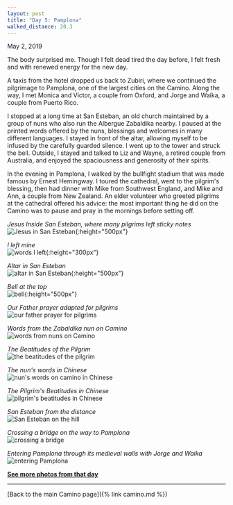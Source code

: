 ```yaml
---
layout: post
title: "Day 5: Pamplona"
walked_distance: 20.3
---
```

May 2, 2019

The body surprised me. Though I felt dead tired the day before, I felt fresh and with renewed energy for the new day.

A taxis from the hotel dropped us back to Zubiri, where we continued the pilgrimage to Pamplona, one of the largest cities on the Camino. Along the way, I met Monica and Victor, a couple from Oxford, and Jorge and Waika, a couple from Puerto Rico. 

I stopped at a long time at San Esteban, an old church maintained by a group of nuns who also run the Albergue Zabaldika nearby. I paused at the printed words offered by the nuns, blessings and welcomes in many different languages. I stayed in front of the altar, allowing myself to be infused by the carefully guarded silence. I went up to the tower and struck the bell. Outside, I stayed and talked to Liz and Wayne, a retired couple from Australia, and enjoyed the spaciousness and generosity of their spirits.

In the evening in Pamplona, I walked by the bullfight stadium that was made famous by Ernest Hemingway. I toured the cathedral, went to the pilgrim's blessing, then had dinner with Mike from Southwest England, and Mike and Ann, a couple from New Zealand. An elder volunteer who greeted pilgrims at the cathedral offered his advice: the most important thing he did on the Camino was to pause and pray in the mornings before setting off.

*Jesus Inside San Esteban, where many pilgrims left sticky notes*  
![Jesus in San Esteban](https://lh3.googleusercontent.com/RlR5br3ZmewnyAEA9HKTqN31ZSoXFZ7xmplmvKUPFUjF8qn_Ft630maX67tGyVgZXkAmNvmkq1W6-SkX9Vq3DnyNpLmYmX-JOSAi3rKyQ52jNh4TQgUATXTv0zorT6_ez_fPDJNR3biugUtFzjdUDdIhcSoUtCnW616B6GXvnwm8Q_dBsvsifj9-oGdy-HJZbQ-mcoVcg3C_IKM_z6P_wJ2A-EcjQpKhnLpxC9QhQtcP78RPKMPCJNlubBsM0HGlFSJKDs2AjHPJ8lfC_T32jdYaQGRklVwvlLKZjb8PrRLURl05UY03rJHdL84Zyfzq-Hs-_P-6j-wiwVwNIz93hVdJN4dZqlqfVLt99IVOGgUiKqzzo8C48kx-9BhPToP7VAhmxeCZzlfpqQIQ6SwgnEoHTrzIx8uWZBWY19jh_J766y02eW7U1oiohptgaNnY_CLKoybJUNZ0mJ0neVyOpdDNCyOicDDhVanZKsuPthhD2t6OnbYmVILe2W1jEtFki4dP9OuNUljbCASK7auwOasdZzkLnkc2zPRbfp-FrmuxnUfN_rvZF22ZLj4yGd8izgn_GuVupzAt5F5hhUZASfPPJUFLwf-a9UKW_JXkyeervyw-VC7suRIt9DAovI6m6aRLd0Z1HR_CL6eR490_euqjoyh1b7fJc7CVT85kkXS5gpfFaH4xVMGTKww8yqZY2SXXZb-WNSydUufOQjZzRkqDke4WscULhZwatUx3xhXzPLNn7pmZhzI=w792-h1406-no){:height="500px"}

*I left mine*  
![words I left](https://lh3.googleusercontent.com/DeozeArwjk7ZRR5FTriEHCz_Y2o01rx3OiTJSo4dpR5A7Sognl2nTxcDmgKPQ6rv8TF2DK9HBwEu6xSPsRHsdSA8mJKKktTkCWd4MAqKpdXlLNb_iEQy3kyffzj2L_ojXBASkZzTiyiZGj43VesHeyXavj4Qr5rWhUcclW8TQ8fZim9bMzUFJbJd1W_idYUdY2VBwtksZQD_aUqeLJv_4EUP8f5mj6Nxvk0oBchh8ODGgDliC_7gvnj7il_jCYDWvdduNlWGr-VZfiDx_0RRlMt2TD1mewQuWyPFquVU3K_9zBqym1KnJSU4nC0-6mNOzXRrQTxo6NHa4iRXqltflYx8aBSQUu3MsWKYRwhL85mN4kHsGwwH6luPOA4HBrsReuP9fOgHutbea3Y1dK3p0Lz6QGzfbbh6zb_SnBUdbSwpaYDO1m2LRcIU4U01BG9ScV_UBuLXp54NiktPw18R5jmobozgH5CJR6ZHu-e3oeqm_38T9hJ3hdHoFBVz8sHQ3H1EThTRqA3otnbmkn36SCfRuKZyWYfEjBMhSDRJP31SsIoNEkv44YO-u2zyvs-8ydh55NkdbDVE2-8p1uzXgUtxMnkGoWJ3Ecb3R1TXcmuPCr5vokWSU6EN6jG3EWfu2ALcvz8I0NX-UhjVFDdH43mVHdN3Jrv2LB-GUCInoyfjfxbQCi2DMiLqs7oZQWyytpkXlGuIwN-XypIIH7VEFL4RDdiosdLcO_6DdT-pgNCdYtG3mZOtNP0=w1470-h1406-no){:height="300px"}

*Altar in San Esteban*  
![altar in San Esteban](https://lh3.googleusercontent.com/GTGUm5oGyv2xnF3PxKX9Ifcoox8uT2e3bSuzPRB7QUg5e_570aaN7hbawBhYWrlidWWzvN5qV8HDCjYn_fRCU4R74CER-Ml8ZkLCHWa3RyENKtQGOWQz-Wt8xgorc7crc-W6VCEzeGSFMj5sm80nlCwe9CJkQBmP_nF97tVBhHibJ99_mxHfd5XSlACqF_V5TSV51N2LUumJiCEqMkW-kwJ2O4paV_QmgEQRmXNICNjhk4fd3_S--emRk_GOqj9pKCa7r9g3X7qWj4sgf3Z3wuhpLUPtYClKO4zjD1FTju3CV4-31vo16qYJtT27yPSNlCOI-NbCqI04LMWi1lYIkL2C9_xeLY25enOHv7H_pyLZG049haNDevj6YixhfT2EKy6z0RtiQVig4Rl4AVR_J1j4u7svV4BdpnEUxWAEcgRvFzjsJOlg2sDw-IJTyGT6svT941oIcGmZg4jEToqxoenxeb_QrBHGmap2IPFlwrIFWhItUuAfU-WXQiWDHOl0DGxb4TtpcWJkixKnZrFvN-vcR6gfVSz41aeYIhmMLvmwpY8gQatz2ndoHwvfb2ZMtl3Ujw5eT7aY6cgBdk6tz6GmT8SlHc7pQ_sCdeGmmbk9b6kJMfXZYRGxeecR_6PZ2oHG44sDOMZA_7HyvlnP3eW0T9xAOYtIuYTQUoXC4wq6Ruqyhco6l2lZdWtrBXpryV4l4fEEOwHIXKwcRVA8Doe03JGA55TDB9_p3qoNo6-ukkxKFSPx8E4=w792-h1406-no){:height="500px"}

*Bell at the top*  
![bell](https://lh3.googleusercontent.com/S_oYebD2COoLvMPWtNI2_Isbc20ylvr3tkf9eH-WFDGFcd2LwiyUh9fU7PkkQUaNVmhuW2SrPRPPvRvwhBt09dFPPCxvYBnda3vJJUX4rRmSUyfelaWRxZMxCQMRdyGNHUjKYA6UNZgkVGa_akIxQ67-ntsV1wOBlp1ngY8frtMle1oqs6xg4yHekasI4Gwiu23qM4xnTXUdDc8CvMmWFJDDfS_nMTvUIW7zj7SyHKDZ0OumBIzWOfDPQ3tO3Sl9bc7bbp6msm0RO_aAqIJyYOh61v4j2Xr6_4evLMmldH9LkLkFgX1d1izkf4jL2GubQrCJ4w6YmluCKRPCegttvjjp1KwlMFnMbcGoCxOufDyW7TeAOtA7GSpWSCqNt9mq7bJmLjMjYJkh2ydKzjLMLiDR8tOQTFB5dldXRXaAs2piErUpj_7NP56klpOuT1v5Smlo04bp-7VAuWqxYKM-OrL-c43JdhjLml-Xj9Def2nZx4kumixBHZ1y2rMtzjy4v-TPbanvO-gjdguGoQ69atSqOo1D1jM3CGIu0m7zHcp-CN2wfimznamrwg-eJm8-fKkILqUF5uZBCUp9mmE8bRd3Urbltc-RbPyscAe1ulPyiZVVPF6sfMtQ6SdZ8RYZn2tU_65RqVTHr8tkMKIbxSLVm_7blb-f3Vo0i9lyZNffk6GsBakNo6KAK4hsBfPyufGMW8ORMXToVGJjFOvcAyf4f2_BQPi0F8YH3Q6Q3zfK5uAPy3FFrJ8=w792-h1406-no){:height="500px"}

*Our Father prayer adapted for pilgrims*  
![our father prayer for pilgrims](https://lh3.googleusercontent.com/aPgfapXtPyjDTD4vQuT0RqGx6iMaBUdOHBUQT8QiPBXaCOalDyG_jRLIq_mg46vCqIuAWIe5c_Rxxq-xzSUw0QWdYbmqc7eqedUtULZ6IPQpB4WV1zE4hc0efyKkDJJ_o67_6FG5tc3vgsBxuP8tQIRI8xdiSa6Lqms57OTGPjgnkG2wM-hhru8bRcVzZXvvtKJ0DWYgHgBnaBsFK0Fb89EXbDSqvnbiXLPSD2mZQIxy0fwHbVKyveugJ6fcHfUc7P5A6piOeeCcBKUxCCT0W1ci2B2g8jYnbtg6JufaO2Z1xrW7hq-17_cH0HKE59xUyTgaajY1HzVEY0DJ6ToY8MlPe00On07Nsf3ePeycUIdCA_i1Bpdg03DPTdHTl1g81vGQ_4InAFid0s5SAJnYwAGLw-zCUJJbGShucJxV8__DfZG7bTJFRxPPn33_xjNxbNlxyGxZyjFFEvFYfBqGta8HLTY9_WsnDfZxTMca8s_K5y7Zet6RHdrl_qDIWN8hyr2JHMGXV6458U45635pSvxI5X6CI_lsh6gjtBfDklvvu8uLc-4ru3CV0reIw1ozjDgy5OJPrPpXuLsdTufAOtkjEsP_tNeXMvv86n6uuDiHzrAWr-qL8X7epZJKOOaDQspRIHjg_vTSpuQRpKj2-vZQSb7Id4DYNjr_w2qZs3ASeJYuICHD4elEBnPbyihGttiv3APVKiIWqzxoQtxrJAdYnoNKwZvJW5ptrueSvA3h9_ceXjZm68I=w1840-h1036-no)

*Words from the Zabaldika nun on Camino*  
![words from nuns on Camino](https://lh3.googleusercontent.com/i8anmPsOhouX9wfYArH_StyqJkhd95poSy6wt7hCbaoZQKgRsW6NDBScyvLP5aas-1szVwb0QeopjYPQHRIFDMGjYUQjQRcd24G0F1Xr_eNHrlcxFX7kCxh4SYE_QpGh9s6NSqT3PkZnYkddetgFD_fsk_xzcsyBMwqg6U6hW5FgQsih4ZPKSqxNbSraTqDrXe8ZIuGrmVNB_F2pRIbDgdAoxMUsBV2M1xVkAwyBmgvvPiTvPdV0tk5e-121ow7tKSWtNE8hQWX101dJdVqQMZ9sGRUryJ9U9_8ahFwq7r2Ad3MUTJSQSGgt2RBFMnXqerKqlGDbOw9fxx9nndVuB-ZH9Yk_dczwG9GeuMGHEZGTAQ3-fwe0FVWbo6f6U1_Q1WOaIYocNdDi3QttIkXpKbww79PSAg2bzh0xLxoLw6wbJ4V-B0qIgcte7UujM8S72maNXHgddK2sBPJq77shVP2yPOl83szyK2_SGGBXfgI09WqZboLR8O6SN3jesUrkfouZSHBENfbNa3ub8WUoWLv5F1FVo6tAZBpMt4hS5IeT63v_frdTCwtZZ__glk70Ct1UcFX6FNwgxX5i7e2dy_LEulJONj5g3_ykLD4n6inO-xnUJdVb8LO7DEsRegMqnJf9wlNhe3EwAYnCxERqpNPRP90FZtP-5bbSV9g96Ldwzlj1j2PKSEvfNse4swxiHw-XjzFZbftXu6kPsrpmp1FgqtzxZvXZ3I0k8OGAZRc7P9EjF_6rgc8=w1840-h1036-no)

*The Beatitudes of the Pilgrim*  
![the beatitudes of the pilgrim](https://lh3.googleusercontent.com/x8GOlzr_7Vx_1UPEZayt7O3KGarJ4O0kJhe9WBNQBm07s_7--aFAdCguF_qaGxcUfumuq9SmHaqMo9i2s6w6c67jf2Fwc9npwRqBTaasCXokgzS9qYLUcQ6kXh1GXZMMWQPdojguUrI2HME193ukAdcQvRLqBl5EmaHCd5AiIWVzBVs8D2GWvqfCRSEh5PaH3wF2FBSGhksqDGvWl4w0Jgj_YKwUTr_KnWOO5zR_VdNymV52p_ulaoqfro_Bg0t_ws6T0ZacPCOqcq7NK1uZV9tcfG6dfEsTQ3fZK1IcM2XCD0LX-vvxbk1hska0hIvEQ_sESeLcOptRQ7RcFuTpNbQyHwzveiub6akHWknQm_P5Jlm1UI_9ySYR0qVufu3a9xbJDjo26IVC-z4OqIhwzXl0QDUIKyhgTTbbqxQmY07xbhxtvrA774ILwB-LKSwT4wfC_AvMXzoJPl1nP_3PxH2edRi4DWO4MXqel3SWblF3rzBvXg8_86QyYLRMdDeX3T0z6MrZCnedtwhExt155-uW8ejytqZy7egAzbyvW-A02Hhz-O_No3yFi6xTeOjegWD1WTMQY6_tDCnaJAraVHCuYS7YdM6ZLI_pxXUJwOogGc0Jy0kD0UXD0eUBsG3EI_HH2jlh18sMO4nBHBuy1w1tPafNjyRmqwFWWMT9wjNshh9mZfdJDvAYbpLDUQRgYORJE1-w032cUrPb2Y17IOBihsw09UC9j2-BTUESaDLykqTqmob2mdY=w1840-h1036-no)

*The nun's words in Chinese*  
![nun's words on camino in Chinese](https://lh3.googleusercontent.com/wY1c2rOXi6s7KA_3888zUGiwoDRuXjgk8rVn22qZeAtHWCYsBTsmCBV-cdDuxDkFQlsyVSxfXKwzs-usJkXO5FoOjGC2Y_gg6DIwK3fXiX8Qe21v9mIogziIaqUCdohGfVN0GRzN41qtA7SXehz41UYNUgxYO9w6d_r4596JAxhiBXpUhJdmp6mHlNf3ZhjTQtuJ4ca1jhRSkFsWAPv7Jln_kGHr6ICiHfXJ0LNp1JkVMh__tKoKRbNKKwJKHOpUkeTv5D-Zx2v4Gp1cab_TM4zbOl_CBrDuJ-Caezh-HlwH6PGJD6C4aqqQlZ0pOdM4K0rIqXB1AlHHLoohf6539ci5oRAlxwg7edfm1cBEsq5RlD9QK8xomSlPkJzKQyX_eBCC05-cjCTyv3UquSG55a0U8k6Bna3Wyo-yJF2O0NoO4rPSkObpIioLDELWcX8oaOdCUBORuBHOIiTCMNPx0eGK8nn8W7zJMlE5FJmh5LISqzJ3jApkDyxy1ulXKqie-kNNIDAbI9mbmgatSrxeYuciPtv7dAOcaPwBYkvGF6swWd5zrY3ryn_Mq4WdsIjwjwwKCg2mVQSh6yP25e2RLTav4K9V-tS2doIokhOogvdqakR_TVKujD1vFPiGJu0CAFz9xhXH7GOXzCyOK8g6SMDr6C18FBgUnIcZkpK1m5Zxfq5_FUHnSRDCqVQefRJBryqf-ZCW7U21Zfp775Mnt0CNbjYIPYLypTabNNl7JVwZcIeu8_CUQI4=w1840-h1224-no)

*The Pilgrim's Beatitudes in Chinese*  
![pilgrim's beatitudes in Chinese](https://lh3.googleusercontent.com/l4bmvzCIxuUEn-qF7o99oZiqcA86kzHDH3LS3gobMhXVSQFoMFn9blueMaEqw7aweZIMPnnqZvHHBVx_HF0K2rc_lur6QFBs5D1e4FTRaZtIGOp2Wi2Q0hdf68L48Vu53x69mUEw1m3vYP4Bmf4hyu2XC8JAIR1uVdunBHjfyOnEDJ4MJS_e5Y0wPwPXOVKPXm7bWyJC9iV2dYwVO155QI1ZAnTCgAMdMp8tBPVl0vyXTwoVRkcXPtEpjo4JCEpB7FXdbWQfMVVwfPFQEw_3n6IgSjMol2vmIOF5ygZw4fRpRD_POhHXYnLfd-_RovipEbYi-fG06bEUIIC-zeCA5eeplnPLOS_X_ngmGHI0q-0yLbD-jpVJZnqtkDJlL3bzaLvRSCMPtq0k6eKEA3pLm5dp4qPcbmpiFtSqAU2xl0KEbu32Q6izAV1ya0vz0E-uaEAEK5QaKjZP6DHmhi1XmKpVK_7t3zM043K1B-yXaOBIBcFq-nTT-W71E_C_ZTdJObxI2MHmC-SmItdznxDZK7WN2SOEsZdXVjmumor_Segx-5YGrgApxLmJ7Kr9ee1wXjCMtsz7NL2a4UXV6c8L8VL3kXWpQH7di7d2qKbHaZnHmv1ViDyZkKyDuZ6nwwLroJaSp39TKl3kUFsHHv5pmstLkXA6HkODKlabsFb2OHmWO83T2cPC1WZimrkfiFhBWiYWvODg61RFU4yaVLdJUyGyXzq1PeUcA4H5MtT3UVDtMZIOWploPRw=w1840-h1142-no)

*San Esteban from the distance*  
![San Esteban on the hill](https://lh3.googleusercontent.com/BU7cuOM8Sx-BH82sgDUddcvfagPuyBslq15SnPvwiMqQU3TQpQVHASngapIZNIcjYgpQdZvlGIwUY7EbDzXDQj52cZoMRcivNrYi0XoYgC1vVrkn1U1fwrDlzSCiATgOZsK-fM26nF0I2Os07ZdrNb5yb62aQg0K_jNE8IaXfiXe7gFCTKfrzoOFAkTlRu2XMwYfA35vpkud7D_5y8cOhraYKmcNgVi-sqWiHWhCJL0oG4wswODcqPEq5iiSKZQerMUJd33lPwCQl3dKE5yNleJOOvUK5YAZcsKAMlf9nR95WKzRiBu0UNb7y-oy3k8AJVIXMdfbkoWB8Poh8kCB_piJrjoFafUSOzG1IfIP9uPwkWAOz5V-5yTUBiE8r5ybYU4InE5g_8Jap1irDj3DBt4aZ_IT9IlXqC0bHg9BlbjrZOb2sMZvaB0mU3Hgqs2_z6VPIukXH5UvBy4v2Tb3InZsF7mvDIXoREWgtUPrXT-3g3-l-oGSnRQUDFLaU4fxhbpHDdeUAWSVbUgA_FN2MNNjYZ0hM51Kd9AS5zQVMyV2qSjuvEHrIFRVOoB4LLE-Y1qiQfwgTbeYkVowGmy6M0p5xzG-nUnxyTB_heqKIeHm6KRhTwcKSWGrPdbUpvY4esKKxO95AO5Is2vaTnn4f7eK_srpges-3Zux5VVZGbDS4nYzAckFUXe6MdqeARfs6msPxQXeVrVhXQjRC8w085_DKMvs6jhSKAJu--yqHdaQ4I5nUxap_Zw=w1840-h1036-no)

*Crossing a bridge on the way to Pamplona*  
![crossing a bridge](https://lh3.googleusercontent.com/5VcMqpjkFnjUrvrmb188qAylWDTdN74QghuaiPxxaFkMnbZcAXFtg5Im1QRpyV_th1QNriibxQMupRVsN3EBrTaAFkw_anhng12KfjjiDcLzeO6-xapiIVHTLfnLMkTBa31G0gYwD-JRovs56Ne7aviV_1Vmj8wERnVh-tfhg5fGCPBgmcge_amChNSIz5HJKgtAlaRzg7h9wGAdaJ761ro1I3Cf1uoRsR5GwdWgEzg0WiJxjxAQwEAOGf3OxQl-dhqxuBTrDhEH8BP_T3sP2i4o871FzfsX1qJSMewfape-U9iz9eMulDgpjKKjf-jy6ptGne4jgYAtYBhiQqRORSz5untLt_kJhlWRvw7jl7sBsKNchy8coFqAmUsE4x9z-1SS0ba6PblhDhjiT8A0VukmN2Rm0sac_B3R-BRciCQyd-YoVYBUD_fZBmgS5InmSOGXjiw_rmFduqW7K8kSpPl0SaYmw8hdZUQ5ovPFzjPI_QqP8mZJ35OKtiWpZ0uCtnVkYw7SjBJroX2YQSErvgJBUTSFgvkvFf8V47gWApgeKyotxF0WU13yyBSYmT69FoGkBi0X5PXZ6FWJkWL2H2AUB_ap64tDX4YcRTCXRPPpDv_4PqN0ziPwufL2CnIoVJGBYcDoZsCbie7y6-wv1IJls5yvfP_Ova8jr2W4LC8jFLCX7qI7fd67i_VKyLVdeA5aHFShugnfr1IBmB5B-uHwHHoil4SGVw1Gq_3iOwzxpenE4xY1L68=w1840-h1036-no)

*Entering Pamplona through its medieval walls with Jorge and Waika*  
![entering Pamplona](https://lh3.googleusercontent.com/hvjgykBN22NqWsJwjcC0HgJoQT0_NFCIp2aN_lYhyx6sq9W6Taa0uYxcdxXIU79Dc_ULEsa_jQ4D0I2stnAnI263X3SWKWFTowP4Nugv0X_b1doOhYNO0rhCX-vb0-hkpQUP2E-4sr1FCFGG0XW6yps7Ktec4fv5TKQqM8zOhfHELpD84tK39oIfZsuKS0PbGHYzkSr9wdu-I7TDGb0QnzfreVjKAxcOplXMw8LXg3mtTVSYO9OI5eugF0xTzwO4pXCzHVj4rSC5qEMQD6b_AORP9nFlARYvb3t3jOtvzN3KK04fyWn8RQ2BUNEr9anM6meFJUBkkMpcHRxoln5z8Rj4HYYlce-eKPOUw-Kc998W5DG1ko41b1YXOXAysJu1Uxp76zPvtXxwSTsY_NONaSRNSU9IJ-sC892Yzp132RYi-vAuAUKFKsYkS5HaIQorYEI-mFgC1PlwHW_v63MS78-NpxyK2pf92_f1w9RHNFWcgiCCjl4LaPs-AOX5Zr48pbRqyt44bBcSoW2SKRGsxVQx1kGyeotpFNWGIlmZG39ftgpWUU-QHnfrWTJp7BUfK7u6xW_d_6MKmmgj3ut9lL_CdZegQqKWA0I3eu6hl2sJ1VXh694fYlmXMdLR2ITj2CnkQ26DeXVJfV7V8RremV0kNk-AJ7gnjpCM3iNkD6cq-ueh73zDDjBA3hbLOfFPthWrDxn-2oe_Vyo3zVyiU8Dip4DVLltQrBAQfE1NXB4RTeRUGUFgF-g=w1840-h1380-no) 

[**See more photos from that day**](https://photos.app.goo.gl/RTCDkaQEU71DsHFr9)

---

[Back to the main Camino page]({% link camino.md %})